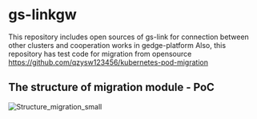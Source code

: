# gs-linkgw
This repository includes open sources of gs-link for connection between other clusters and cooperation works in gedge-platform
Also, this repository has test code for migration from opensource 
https://github.com/qzysw123456/kubernetes-pod-migration


The structure of migration module - PoC 
---------------------------------------------------------------------------------------------------------------------------------------
![Structure_migration_small](https://user-images.githubusercontent.com/32071802/145149528-0ea8d741-46cd-49ed-8db3-a83789e0a243.jpg)



